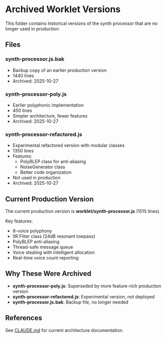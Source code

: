 # Archived Worklet Versions

This folder contains historical versions of the synth processor that are no longer used in production.

## Files

### synth-processor.js.bak

- Backup copy of an earlier production version
- 1440 lines
- Archived: 2025-10-27

### synth-processor-poly.js

- Earlier polyphonic implementation
- 450 lines
- Simpler architecture, fewer features
- Archived: 2025-10-27

### synth-processor-refactored.js

- Experimental refactored version with modular classes
- 1350 lines
- Features:
  - PolyBLEP class for anti-aliasing
  - NoiseGenerator class
  - Better code organization
- Not used in production
- Archived: 2025-10-27

## Current Production Version

The current production version is **worklet/synth-processor.js** (1515 lines).

Key features:

- 8-voice polyphony
- IIR Filter class (24dB resonant lowpass)
- PolyBLEP anti-aliasing
- Thread-safe message queue
- Voice stealing with intelligent allocation
- Real-time voice count reporting

## Why These Were Archived

- **synth-processor-poly.js**: Superseded by more feature-rich production version
- **synth-processor-refactored.js**: Experimental version, not deployed
- **synth-processor.js.bak**: Backup file, no longer needed

## References

See [CLAUDE.md](../../CLAUDE.md) for current architecture documentation.
